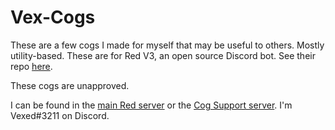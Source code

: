 # Vex-Cogs
These are a few cogs I made for myself that may be useful to others. Mostly utility-based.
These are for Red V3, an open source Discord bot. See their repo [here](https://github.com/Cog-Creators/Red-DiscordBot/).

These cogs are unapproved.

I can be found in the [main Red server](https://discord.gg/red) or the [Cog Support server](https://discord.gg/GET4DVk). I'm Vexed#3211 on Discord.
